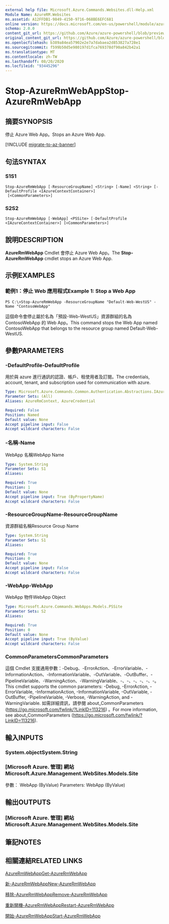 ```yaml
---
external help file: Microsoft.Azure.Commands.Websites.dll-Help.xml
Module Name: AzureRM.Websites
ms.assetid: A12FFDB1-9849-4150-9716-068BE6EFC681
online version: https://docs.microsoft.com/en-us/powershell/module/azurerm.websites/stop-azurermwebapp
schema: 2.0.0
content_git_url: https://github.com/Azure/azure-powershell/blob/preview/src/ResourceManager/Websites/Commands.Websites/help/Stop-AzureRmWebApp.md
original_content_git_url: https://github.com/Azure/azure-powershell/blob/preview/src/ResourceManager/Websites/Commands.Websites/help/Stop-AzureRmWebApp.md
ms.openlocfilehash: b389a84ea57902e2e7a7dabaea2d853827a728e1
ms.sourcegitcommit: f599b50d5e980197d1fca769378df90a842b42a1
ms.translationtype: MT
ms.contentlocale: zh-TW
ms.lasthandoff: 08/20/2020
ms.locfileid: "93445296"
---
```

# <span data-ttu-id="c07e9-101">Stop-AzureRmWebApp</span><span class="sxs-lookup"><span data-stu-id="c07e9-101">Stop-AzureRmWebApp</span></span>

## <span data-ttu-id="c07e9-102">摘要</span><span class="sxs-lookup"><span data-stu-id="c07e9-102">SYNOPSIS</span></span>
<span data-ttu-id="c07e9-103">停止 Azure Web App。</span><span class="sxs-lookup"><span data-stu-id="c07e9-103">Stops an Azure Web App.</span></span>

[!INCLUDE [migrate-to-az-banner](../../includes/migrate-to-az-banner.md)]

## <span data-ttu-id="c07e9-104">句法</span><span class="sxs-lookup"><span data-stu-id="c07e9-104">SYNTAX</span></span>

### <span data-ttu-id="c07e9-105">S1</span><span class="sxs-lookup"><span data-stu-id="c07e9-105">S1</span></span>
```
Stop-AzureRmWebApp [-ResourceGroupName] <String> [-Name] <String> [-DefaultProfile <IAzureContextContainer>]
 [<CommonParameters>]
```

### <span data-ttu-id="c07e9-106">S2</span><span class="sxs-lookup"><span data-stu-id="c07e9-106">S2</span></span>
```
Stop-AzureRmWebApp [-WebApp] <PSSite> [-DefaultProfile <IAzureContextContainer>] [<CommonParameters>]
```

## <span data-ttu-id="c07e9-107">說明</span><span class="sxs-lookup"><span data-stu-id="c07e9-107">DESCRIPTION</span></span>
<span data-ttu-id="c07e9-108">**AzureRmWebApp** Cmdlet 會停止 Azure Web App。</span><span class="sxs-lookup"><span data-stu-id="c07e9-108">The **Stop-AzureRmWebApp** cmdlet stops an Azure Web App.</span></span>

## <span data-ttu-id="c07e9-109">示例</span><span class="sxs-lookup"><span data-stu-id="c07e9-109">EXAMPLES</span></span>

### <span data-ttu-id="c07e9-110">範例1：停止 Web 應用程式</span><span class="sxs-lookup"><span data-stu-id="c07e9-110">Example 1: Stop a Web App</span></span>
```
PS C:\>Stop-AzureRmWebApp -ResourceGroupName "Default-Web-WestUS" -Name "ContosoWebApp"
```

<span data-ttu-id="c07e9-111">這個命令會停止屬於名為「預設-Web-WestUS」資源群組的名為 ContosoWebApp 的 Web App。</span><span class="sxs-lookup"><span data-stu-id="c07e9-111">This command stops the Web App named ContosoWebApp that belongs to the resource group named Default-Web-WestUS.</span></span>

## <span data-ttu-id="c07e9-112">參數</span><span class="sxs-lookup"><span data-stu-id="c07e9-112">PARAMETERS</span></span>

### <span data-ttu-id="c07e9-113">-DefaultProfile</span><span class="sxs-lookup"><span data-stu-id="c07e9-113">-DefaultProfile</span></span>
<span data-ttu-id="c07e9-114">用於與 azure 進行通訊的認證、帳戶、租使用者及訂閱。</span><span class="sxs-lookup"><span data-stu-id="c07e9-114">The credentials, account, tenant, and subscription used for communication with azure.</span></span>

```yaml
Type: Microsoft.Azure.Commands.Common.Authentication.Abstractions.IAzureContextContainer
Parameter Sets: (All)
Aliases: AzureRmContext, AzureCredential

Required: False
Position: Named
Default value: None
Accept pipeline input: False
Accept wildcard characters: False
```

### <span data-ttu-id="c07e9-115">-名稱</span><span class="sxs-lookup"><span data-stu-id="c07e9-115">-Name</span></span>
<span data-ttu-id="c07e9-116">WebApp 名稱</span><span class="sxs-lookup"><span data-stu-id="c07e9-116">WebApp Name</span></span>

```yaml
Type: System.String
Parameter Sets: S1
Aliases:

Required: True
Position: 1
Default value: None
Accept pipeline input: True (ByPropertyName)
Accept wildcard characters: False
```

### <span data-ttu-id="c07e9-117">-ResourceGroupName</span><span class="sxs-lookup"><span data-stu-id="c07e9-117">-ResourceGroupName</span></span>
<span data-ttu-id="c07e9-118">資源群組名稱</span><span class="sxs-lookup"><span data-stu-id="c07e9-118">Resource Group Name</span></span>

```yaml
Type: System.String
Parameter Sets: S1
Aliases:

Required: True
Position: 0
Default value: None
Accept pipeline input: False
Accept wildcard characters: False
```

### <span data-ttu-id="c07e9-119">-WebApp</span><span class="sxs-lookup"><span data-stu-id="c07e9-119">-WebApp</span></span>
<span data-ttu-id="c07e9-120">WebApp 物件</span><span class="sxs-lookup"><span data-stu-id="c07e9-120">WebApp Object</span></span>

```yaml
Type: Microsoft.Azure.Commands.WebApps.Models.PSSite
Parameter Sets: S2
Aliases:

Required: True
Position: 0
Default value: None
Accept pipeline input: True (ByValue)
Accept wildcard characters: False
```

### <span data-ttu-id="c07e9-121">CommonParameters</span><span class="sxs-lookup"><span data-stu-id="c07e9-121">CommonParameters</span></span>
<span data-ttu-id="c07e9-122">這個 Cmdlet 支援通用參數：-Debug、-ErrorAction、-ErrorVariable、-InformationAction、-InformationVariable、-OutVariable、-OutBuffer、-PipelineVariable、-WarningAction、-WarningVariable、-、-、-、-、-、-。</span><span class="sxs-lookup"><span data-stu-id="c07e9-122">This cmdlet supports the common parameters: -Debug, -ErrorAction, -ErrorVariable, -InformationAction, -InformationVariable, -OutVariable, -OutBuffer, -PipelineVariable, -Verbose, -WarningAction, and -WarningVariable.</span></span> <span data-ttu-id="c07e9-123">如需詳細資訊，請參閱 about_CommonParameters (https://go.microsoft.com/fwlink/?LinkID=113216) 。</span><span class="sxs-lookup"><span data-stu-id="c07e9-123">For more information, see about_CommonParameters (https://go.microsoft.com/fwlink/?LinkID=113216).</span></span>

## <span data-ttu-id="c07e9-124">輸入</span><span class="sxs-lookup"><span data-stu-id="c07e9-124">INPUTS</span></span>

### <span data-ttu-id="c07e9-125">System.object</span><span class="sxs-lookup"><span data-stu-id="c07e9-125">System.String</span></span>

### <span data-ttu-id="c07e9-126">[Microsoft Azure. 管理] 網站</span><span class="sxs-lookup"><span data-stu-id="c07e9-126">Microsoft.Azure.Management.WebSites.Models.Site</span></span>
<span data-ttu-id="c07e9-127">參數： WebApp (ByValue) </span><span class="sxs-lookup"><span data-stu-id="c07e9-127">Parameters: WebApp (ByValue)</span></span>

## <span data-ttu-id="c07e9-128">輸出</span><span class="sxs-lookup"><span data-stu-id="c07e9-128">OUTPUTS</span></span>

### <span data-ttu-id="c07e9-129">[Microsoft Azure. 管理] 網站</span><span class="sxs-lookup"><span data-stu-id="c07e9-129">Microsoft.Azure.Management.WebSites.Models.Site</span></span>

## <span data-ttu-id="c07e9-130">筆記</span><span class="sxs-lookup"><span data-stu-id="c07e9-130">NOTES</span></span>

## <span data-ttu-id="c07e9-131">相關連結</span><span class="sxs-lookup"><span data-stu-id="c07e9-131">RELATED LINKS</span></span>

[<span data-ttu-id="c07e9-132">AzureRmWebApp</span><span class="sxs-lookup"><span data-stu-id="c07e9-132">Get-AzureRmWebApp</span></span>](./Get-AzureRmWebApp.md)

[<span data-ttu-id="c07e9-133">新-AzureRmWebApp</span><span class="sxs-lookup"><span data-stu-id="c07e9-133">New-AzureRmWebApp</span></span>](./New-AzureRmWebApp.md)

[<span data-ttu-id="c07e9-134">移除-AzureRmWebApp</span><span class="sxs-lookup"><span data-stu-id="c07e9-134">Remove-AzureRmWebApp</span></span>](./Remove-AzureRmWebApp.md)

[<span data-ttu-id="c07e9-135">重新開機-AzureRmWebApp</span><span class="sxs-lookup"><span data-stu-id="c07e9-135">Restart-AzureRmWebApp</span></span>](./Restart-AzureRmWebApp.md)

[<span data-ttu-id="c07e9-136">開始-AzureRmWebApp</span><span class="sxs-lookup"><span data-stu-id="c07e9-136">Start-AzureRmWebApp</span></span>](./Start-AzureRmWebApp.md)


